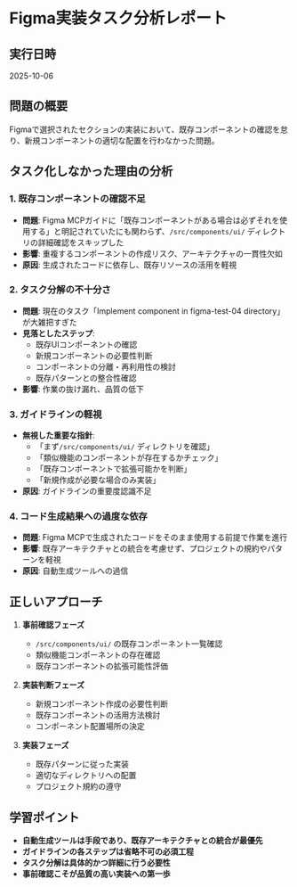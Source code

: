 # Figma実装タスク分析レポート

## 実行日時
2025-10-06

## 問題の概要
Figmaで選択されたセクションの実装において、既存コンポーネントの確認を怠り、新規コンポーネントの適切な配置を行わなかった問題。

## タスク化しなかった理由の分析

### 1. **既存コンポーネントの確認不足**
- **問題**: Figma MCPガイドに「既存コンポーネントがある場合は必ずそれを使用する」と明記されていたにも関わらず、`/src/components/ui/` ディレクトリの詳細確認をスキップした
- **影響**: 重複するコンポーネントの作成リスク、アーキテクチャの一貫性欠如
- **原因**: 生成されたコードに依存し、既存リソースの活用を軽視

### 2. **タスク分解の不十分さ**
- **問題**: 現在のタスク「Implement component in figma-test-04 directory」が大雑把すぎた
- **見落としたステップ**:
  - 既存UIコンポーネントの確認
  - 新規コンポーネントの必要性判断
  - コンポーネントの分離・再利用性の検討
  - 既存パターンとの整合性確認
- **影響**: 作業の抜け漏れ、品質の低下

### 3. **ガイドラインの軽視**
- **無視した重要な指針**:
  - 「まず`/src/components/ui/` ディレクトリを確認」
  - 「類似機能のコンポーネントが存在するかチェック」
  - 「既存コンポーネントで拡張可能かを判断」
  - 「新規作成が必要な場合のみ実装」
- **原因**: ガイドラインの重要度認識不足

### 4. **コード生成結果への過度な依存**
- **問題**: Figma MCPで生成されたコードをそのまま使用する前提で作業を進行
- **影響**: 既存アーキテクチャとの統合を考慮せず、プロジェクトの規約やパターンを軽視
- **原因**: 自動生成ツールへの過信

## 正しいアプローチ

1. **事前確認フェーズ**
   - `/src/components/ui/` の既存コンポーネント一覧確認
   - 類似機能コンポーネントの存在確認
   - 既存コンポーネントの拡張可能性評価

2. **実装判断フェーズ**
   - 新規コンポーネント作成の必要性判断
   - 既存コンポーネントの活用方法検討
   - コンポーネント配置場所の決定

3. **実装フェーズ**
   - 既存パターンに従った実装
   - 適切なディレクトリへの配置
   - プロジェクト規約の遵守

## 学習ポイント
- **自動生成ツールは手段であり、既存アーキテクチャとの統合が最優先**
- **ガイドラインの各ステップは省略不可の必須工程**
- **タスク分解は具体的かつ詳細に行う必要性**
- **事前確認こそが品質の高い実装への第一歩**